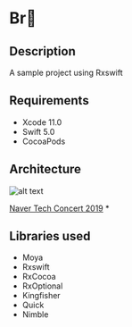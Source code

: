 # Br🍻

## Description
A sample project using Rxswift

## Requirements
* Xcode 11.0
* Swift 5.0
* CocoaPods

## Architecture
![alt text](https://github.com/jinvx/Br/blob/master/MVVM.png 
"mvvm")

[Naver Tech Concert 2019](http://techcon.naver.com/) *

## Libraries used
* Moya
* Rxswift
* RxCocoa
* RxOptional
* Kingfisher
* Quick
* Nimble
